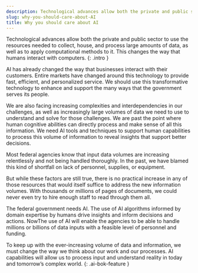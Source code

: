 ```yaml
---
description: Technological advances allow both the private and public sector to use the resources needed to collect, house, and process large amounts of data, as well as to apply computational methods to it. 
slug: why-you-should-care-about-AI
title: Why you should care about AI
---
```

Technological advances allow both the private and public sector to use the resources needed to collect, house, and process large amounts of data, as well as to apply computational methods to it. This changes the way that humans interact with computers. 
{: .intro }

AI has already changed the way that businesses interact with their customers. Entire markets have changed around this technology to provide fast, efficient, and personalized service. We should use this transformative technology to enhance and support the many ways that the government serves its people.

We are also facing increasing complexities and interdependencies in our challenges, as well as increasingly large volumes of data we need to use to understand and solve for those challenges. We are past the point where human cognitive abilities can directly process and make sense of all this information. We need AI tools and techniques to support human capabilities to process this volume of information to reveal insights that support better decisions.

Most federal agencies know that input data volumes are increasing relentlessly and not being handled thoroughly. In the past, we have blamed this kind of shortfall on lack of personnel, supplies, or equipment.

But while these factors are still true, there is no practical increase in any of those resources that would itself suffice to address the new information volumes. With thousands or millions of pages of documents, we could never even try to hire enough staff to read through them all. 

The federal government needs AI. The use of AI algorithms informed by domain expertise by humans drive insights and inform decisions and actions. NowThe use of AI will enable the agencies to be able to handle millions or billions of data inputs with a feasible level of personnel and funding.

To keep up with the ever-increasing volume of data and information, we must change the way we think about our work and our processes. AI capabilities will allow us to process input and understand reality in today and tomorrow’s complex world.
{: .ai-bok-feature }







